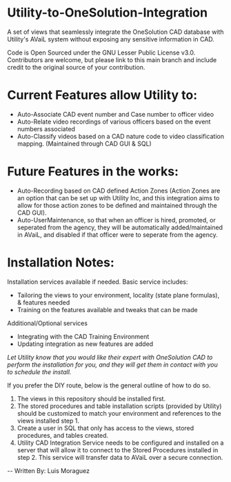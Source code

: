 # Utility-to-OneSolution-Integration
A set of views that seamlessly integrate the OneSolution CAD database with Utility's AVaiL system without exposing any sensitive information in CAD.

Code is Open Sourced under the GNU Lesser Public License v3.0.  Contributors are welcome, but please link to this main branch and include credit to the original source of your contribution.

# Current Features allow Utility to:
- Auto-Associate CAD event number and Case number to officer video
- Auto-Relate video recordings of various officers based on the event numbers associated
- Auto-Classify videos based on a CAD nature code to video classification mapping. (Maintained through CAD GUI & SQL)

# Future Features in the works:
- Auto-Recording based on CAD defined Action Zones (Action Zones are an option that can be set up with Utility Inc, and this integration aims to allow for those action zones to be defined and maintained through the CAD GUI).
- Auto-UserMaintenance, so that when an officer is hired, promoted, or seperated from the agency, they will be automatically added/maintained in AVaiL, and disabled if that officer were to seperate from the agency.

# Installation Notes:
 Installation services available if needed. Basic service includes:
- Tailoring the views to your environment, locality (state plane formulas), & features needed
- Training on the features available and tweaks that can be made

Additional/Optional services
- Integrating with the CAD Training Environment
- Updating integration as new features are added 

*Let Utility know that you would like their expert with OneSolution CAD to perform the installation for you, and they will get them in contact with you to schedule the install.*

If you prefer the DIY route, below is the general outline of how to do so.
1. The views in this repository should be installed first.
2. The stored procedures and table installation scripts (provided by Utility) should be customized to match your environment and references to the views installed step 1.
3. Create a user in SQL that only has access to the views, stored procedures, and tables created.
4. Utility CAD Integration Service needs to be configured and installed on a server that will allow it to connect to the Stored Procedures installed in step 2. This service will transfer data to AVaiL over a secure connection.


-- Written By: Luis Moraguez
